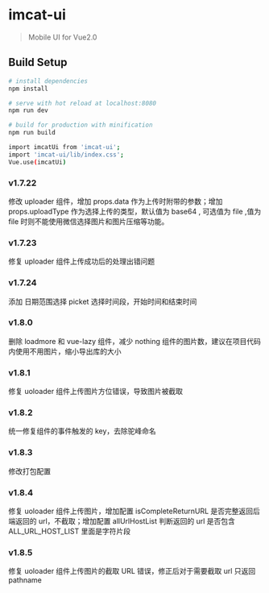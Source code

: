 # imcat-ui

> Mobile UI for Vue2.0

## Build Setup

```bash
# install dependencies
npm install

# serve with hot reload at localhost:8080
npm run dev

# build for production with minification
npm run build

import imcatUi from 'imcat-ui';
import 'imcat-ui/lib/index.css';
Vue.use(imcatUi)

```

### v1.7.22

修改 uploader 组件，增加 props.data 作为上传时附带的参数；增加 props.uploadType 作为选择上传的类型，默认值为 base64 , 可选值为 file ,值为 file 时则不能使用微信选择图片和图片压缩等功能。

### v1.7.23

修复 uploader 组件上传成功后的处理出错问题

### v1.7.24

添加 日期范围选择 picket 选择时间段，开始时间和结束时间

### v1.8.0

删除 loadmore 和 vue-lazy 组件，减少 nothing 组件的图片数，建议在项目代码内使用不用图片，缩小导出库的大小

### v1.8.1

修复 uoloader 组件上传图片方位错误，导致图片被截取

### v1.8.2

统一修复组件的事件触发的 key，去除驼峰命名

### v1.8.3

修改打包配置

### v1.8.4

修复 uoloader 组件上传图片，增加配置 isCompleteReturnURL 是否完整返回后端返回的 url，不截取；增加配置 allUrlHostList 判断返回的 url 是否包含 ALL_URL_HOST_LIST 里面是字符片段

### v1.8.5

修复 uoloader 组件上传图片的截取 URL 错误，修正后对于需要截取 url 只返回 pathname
